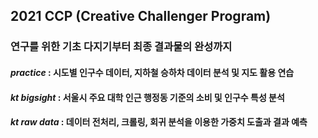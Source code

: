 ## 2021 CCP (Creative Challenger Program)

### 연구를 위한 기초 다지기부터 최종 결과물의 완성까지

#### *practice* : 시도별 인구수 데이터, 지하철 승하차 데이터 분석 및 지도 활용 연습
#### *kt bigsight* : 서울시 주요 대학 인근 행정동 기준의 소비 및 인구수 특성 분석
#### *kt raw data* : 데이터 전처리, 크롤링, 회귀 분석을 이용한 가중치 도출과 결과 예측
